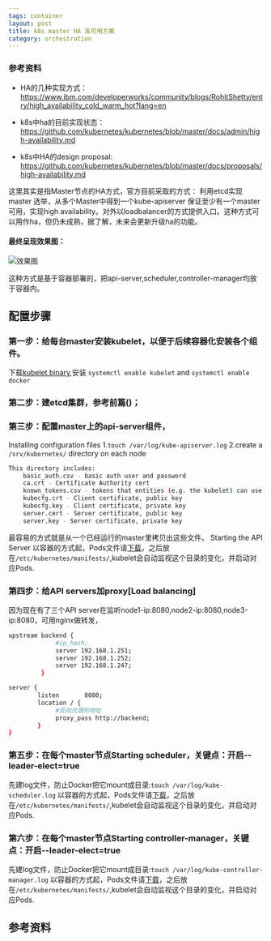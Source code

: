 ```yaml
---
tags: container
layout: post
title: k8s master HA 高可用方案
category: orchestration
---
```


### 参考资料

- HA的几种实现方式： https://www.ibm.com/developerworks/community/blogs/RohitShetty/entry/high_availability_cold_warm_hot?lang=en

- k8s中ha的目前实现状态： https://github.com/kubernetes/kubernetes/blob/master/docs/admin/high-availability.md

- k8s中HA的design proposal: https://github.com/kubernetes/kubernetes/blob/master/docs/proposals/high-availability.md 



这里其实是指Master节点的HA方式，官方目前采取的方式： 利用etcd实现master 选举，从多个Master中得到一个kube-apiserver 保证至少有一个master可用，实现high availability。对外以loadbalancer的方式提供入口。这种方式可以用作ha，但仍未成熟，据了解，未来会更新升级ha的功能。


#### 最终呈现效果图：

![效果图](https://kubernetes.io/images/docs/ha.svg)

这种方式是基于容器部署的，把api-server,scheduler,controller-manager均放于容器内。

## 配置步骤


### 第一步：给每台master安装kubelet，以便于后续容器化安装各个组件。
下载[kubelet binary](https://storage.googleapis.com/kubernetes-release/release/v0.19.3/bin/linux/amd64/kubelet),安装
`systemctl enable kubelet` and `systemctl enable docker`

### 第二步：建etcd集群，参考前篇()；

### 第三步：配置master上的api-server组件，
Installing configuration files
1.`touch /var/log/kube-apiserver.log`
2.create a `/srv/kubernetes/` directory on each node
```sh
This directory includes:
    basic_auth.csv - basic auth user and password
    ca.crt - Certificate Authority cert
    known_tokens.csv - tokens that entities (e.g. the kubelet) can use to talk to the apiserver
    kubecfg.crt - Client certificate, public key
    kubecfg.key - Client certificate, private key
    server.cert - Server certificate, public key
    server.key - Server certificate, private key
```
最容易的方式就是从一个已经运行的master里拷贝出这些文件。
Starting the API Server
以容器的方式起，Pods文件请[下载](https://kubernetes.io/docs/admin/high-availability/kube-apiserver.yaml)，之后放在`/etc/kubernetes/manifests/`,kubelet会自动监视这个目录的变化，并启动对应Pods.

### 第四步：给API servers加proxy[Load balancing]
因为现在有了三个API server在监听node1-ip:8080,node2-ip:8080,node3-ip:8080，可用nginx做转发，
```sh
upstream backend {
             #ip_hash;
             server 192.168.1.251;
             server 192.168.1.252;
             server 192.168.1.247;
         }

server {
        listen       8080;
        location / {
             #反向代理的地址
             proxy_pass http://backend;  
        }
}
```
### 第五步：在每个master节点Starting scheduler，关键点：开启--leader-elect=true

先建log文件，防止Docker把它mount成目录:`touch /var/log/kube-scheduler.log`
以容器的方式起，Pods文件请[下载](https://kubernetes.io/docs/admin/high-availability/kube-scheduler.yaml)，之后放在`/etc/kubernetes/manifests/`,kubelet会自动监视这个目录的变化，并启动对应Pods.

### 第六步：在每个master节点Starting controller-manager，关键点：开启--leader-elect=true

先建log文件，防止Docker把它mount成目录:`touch /var/log/kube-controller-manager.log`
以容器的方式起，Pods文件请[下载](https://kubernetes.io/docs/admin/high-availability/kube-controller-manager.yaml)，之后放在`/etc/kubernetes/manifests/`,kubelet会自动监视这个目录的变化，并启动对应Pods.



## 参考资料
